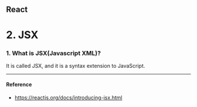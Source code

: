 ## React
# 2. JSX


### 1. What is JSX(Javascript XML)?
It is called JSX, and it is a syntax extension to JavaScript. 


***
<!-- #### Keywords
- s -->

#### Reference
- https://reactjs.org/docs/introducing-jsx.html